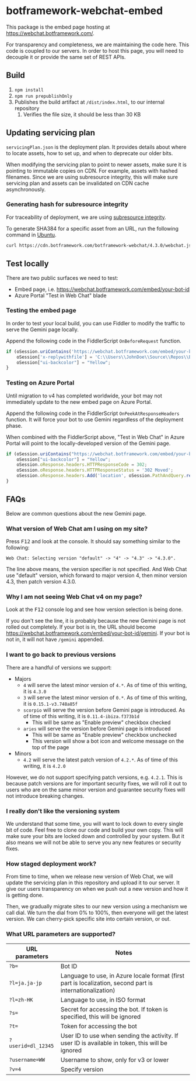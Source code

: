 # botframework-webchat-embed

This package is the embed page hosting at https://webchat.botframework.com/.

For transparency and completeness, we are maintaining the code here. This code is coupled to our servers. In order to host this page, you will need to decouple it or provide the same set of REST APIs.

## Build

1. `npm install`
1. `npm run prepublishOnly`
1. Publishes the build artifact at `/dist/index.html`, to our internal repository
   1. Verifies the file size, it should be less than 30 KB

## Updating servicing plan

`servicingPlan.json` is the deployment plan. It provides details about where to locate assets, how to set up, and when to deprecate our older bits.

When modifying the servicing plan to point to newer assets, make sure it is pointing to immutable copies on CDN. For example, assets with hashed filenames. Since we are using subresource integrity, this will make sure servicing plan and assets can be invalidated on CDN cache asynchronously.

### Generating hash for subresource integrity

For traceability of deployment, we are using [subresource integrity](https://developer.mozilla.org/en-US/docs/Web/Security/Subresource_Integrity).

To generate SHA384 for a specific asset from an URL, run the following command in [Ubuntu](https://www.microsoft.com/en-us/p/ubuntu/9nblggh4msv6).

```sh
curl https://cdn.botframework.com/botframework-webchat/4.3.0/webchat.js | openssl dgst -sha384 -binary | openssl base64 -A
```

## Test locally

There are two public surfaces we need to test:

- Embed page, i.e. https://webchat.botframework.com/embed/your-bot-id
- Azure Portal "Test in Web Chat" blade

### Testing the embed page

In order to test your local build, you can use Fiddler to modify the traffic to serve the Gemini page locally.

Append the following code in the FiddlerScript `OnBeforeRequest` function.

```js
if (oSession.uriContains('https://webchat.botframework.com/embed/your-bot-id/gemini')) {
    oSession['x-replywithfile'] = 'C:\\Users\\JohnDoe\\Source\\Repos\\BotFramework-WebChat\\packages\\embed\\dist\\index.html';
    oSession["ui-backcolor"] = "Yellow";
}
```

### Testing on Azure Portal

Until migration to v4 has completed worldwide, your bot may not immediately update to the new embed page on Azure Portal.

Append the following code in the FiddlerScript `OnPeekAtResponseHeaders` function. It will force your bot to use Gemini regardless of the deployment phase.

When combined with the FiddlerScript above, "Test in Web Chat" in Azure Portal will point to the locally-developed version of the Gemini page.

```js
if (oSession.uriContains("https://webchat.botframework.com/embed/your-bot-id?features=webchatpreview&t=")) {
    oSession["ui-backcolor"] = "Yellow";
    oSession.oResponse.headers.HTTPResponseCode = 302;
    oSession.oResponse.headers.HTTPResponseStatus = '302 Moved';
    oSession.oResponse.headers.Add('location', oSession.PathAndQuery.replace('your-bot-id?', 'your-bot-id/gemini?b=your-bot-id&v=4.3&'));
}
```

## FAQs

Below are common questions about the new Gemini page.

### What version of Web Chat am I using on my site?

Press <kbd>F12</kbd> and look at the console. It should say something similar to the following:

```
Web Chat: Selecting version "default" -> "4" -> "4.3" -> "4.3.0".
```

The line above means, the version specifier is not specified. And Web Chat use "default" version, which forward to major version 4, then minor version 4.3, then patch version 4.3.0.

### Why I am not seeing Web Chat v4 on my page?

Look at the <kbd>F12</kbd> console log and see how version selection is being done.

If you don't see the line, it is probably because the new Gemini page is not rolled out completely. If your bot is in, the URL should become https://webchat.botframework.com/embed/your-bot-id/gemini. If your bot is not in, it will not have `/gemini` appended.

### I want to go back to previous versions

There are a handful of versions we support:

- Majors
   - `4` will serve the latest minor version of `4.*`. As of time of this writing, it is `4.3.0`
   - `3` will serve the latest minor version of `0.*`. As of time of this writing, it is `0.15.1-v3.748a85f`
   - `scorpio` will serve the version before Gemini page is introduced. As of time of this writing, it is `0.11.4-ibiza.f373b1d`
      - This will be same as "Enable preview" checkbox checked
   - `aries` will serve the version before Gemini page is introduced
      - This will be same as "Enable preview" checkbox unchecked
      - This version will show a bot icon and welcome message on the top of the page
- Minors
   - `4.2` will serve the latest patch version of `4.2.*`. As of time of this writing, it is `4.2.0`

However, we do not support specifying patch versions, e.g. `4.2.1`. This is because patch versions are for important security fixes, we will roll it out to users who are on the same minor version and guarantee security fixes will not introduce breaking changes.

### I really don't like the versioning system

We understand that some time, you will want to lock down to every single bit of code. Feel free to clone our code and build your own copy. This will make sure your bits are locked down and controlled by your system. But it also means we will not be able to serve you any new features or security fixes.

### How staged deployment work?

From time to time, when we release new version of Web Chat, we will update the servicing plan in this repository and upload it to our server. It give our users transparency on when we push out a new version and how it is getting done.

Then, we gradually migrate sites to our new version using a mechanism we call dial. We turn the dial from 0% to 100%, then everyone will get the latest version. We can cherry-pick specific site into certain version, or out.

### What URL parameters are supported?

| URL parameters     | Notes                                                                                                     |
|--------------------|-----------------------------------------------------------------------------------------------------------|
| `?b=`              | Bot ID                                                                                                    |
| `?l=ja.ja-jp`      | Language to use, in Azure locale format (first part is localization, second part is internationalization) |
| `?l=zh-HK`         | Language to use, in ISO format                                                                            |
| `?s=`              | Secret for accessing the bot. If token is specified, this will be ignored                                 |
| `?t=`              | Token for accessing the bot                                                                               |
| `?userid=dl_12345` | User ID to use when sending the activity. If user ID is available in token, this will be ignored          |
| `?username=WW`     | Username to show, only for v3 or lower                                                                    |
| `?v=4`             | Specify version                                                                                           |
